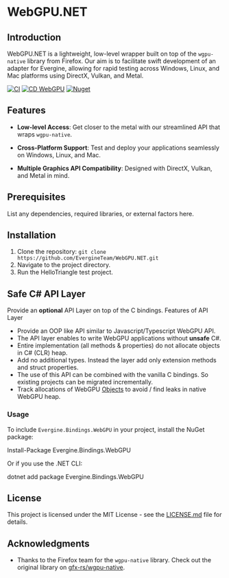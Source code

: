 # WebGPU.NET

## Introduction

WebGPU.NET is a lightweight, low-level wrapper built on top of the `wgpu-native` library from Firefox. Our aim is to facilitate swift development of an adapter for Evergine, allowing for rapid testing across Windows, Linux, and Mac platforms using DirectX, Vulkan, and Metal.

[![CI](https://github.com/EvergineTeam/WebGPU.NET/actions/workflows/CI.yml/badge.svg)](https://github.com/EvergineTeam/WebGPU.NET/actions/workflows/CI.yml)
[![CD WebGPU](https://github.com/EvergineTeam/WebGPU.NET/actions/workflows/cd.yml/badge.svg)](https://github.com/EvergineTeam/WebGPU.NET/actions/workflows/cd.yml)
[![Nuget](https://img.shields.io/nuget/v/Evergine.Bindings.WebGPU?logo=nuget)](https://www.nuget.org/packages/Evergine.Bindings.WebGPU)

## Features

- **Low-level Access**: Get closer to the metal with our streamlined API that wraps `wgpu-native`.
  
- **Cross-Platform Support**: Test and deploy your applications seamlessly on Windows, Linux, and Mac.

- **Multiple Graphics API Compatibility**: Designed with DirectX, Vulkan, and Metal in mind.

## Prerequisites

List any dependencies, required libraries, or external factors here.

## Installation

1. Clone the repository: `git clone https://github.com/EvergineTeam/WebGPU.NET.git`
2. Navigate to the project directory.
3. Run the HelloTriangle test project.

## Safe C# API Layer

Provide an **optional** API Layer on top of the C bindings.
Features of API Layer
- Provide an OOP like API similar to Javascript/Typescript WebGPU API.
- The API layer enables to write WebGPU applications without **unsafe** C#.
- Entire implementation (all methods & properties) do not allocate objects in C# (CLR) heap.
- Add no additional types. Instead the layer add only extension methods and struct properties.  
- The use of this API can be combined with the vanilla C bindings. So existing projects can be migrated incrementally.
- Track allocations of WebGPU [Objects](https://webgpu-native.github.io/webgpu-headers/group__Objects.html)
  to avoid / find leaks in native WebGPU heap.

### Usage

To include `Evergine.Bindings.WebGPU` in your project, install the NuGet package:

Install-Package Evergine.Bindings.WebGPU

Or if you use the .NET CLI:

dotnet add package Evergine.Bindings.WebGPU

## License

This project is licensed under the MIT License - see the [LICENSE.md](link_to_license.md) file for details.

## Acknowledgments

- Thanks to the Firefox team for the `wgpu-native` library. Check out the original library on [gfx-rs/wgpu-native](https://github.com/gfx-rs/wgpu-native).
